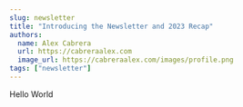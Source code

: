 ```yaml
---
slug: newsletter
title: "Introducing the Newsletter and 2023 Recap"
authors:
  name: Alex Cabrera
  url: https://cabreraalex.com
  image_url: https://cabreraalex.com/images/profile.png
tags: ["newsletter"]
---
```


Hello World
